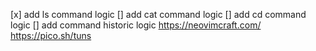 [x] add ls command logic
[] add cat command logic
[] add cd command logic
[] add command historic logic
https://neovimcraft.com/
https://pico.sh/tuns
